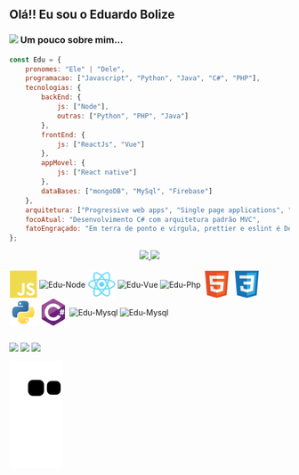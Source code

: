 ## Olá!! Eu sou o Eduardo Bolize

### <img src="https://media.giphy.com/media/26AHONQ79FdWZhAI0/giphy.gif?cid=ecf05e47e34ck6hmconca8op1896r9xttk0xoadap77iyis2&rid=giphy.gif&ct=g" width="50"> Um pouco sobre mim...  

```javascript
const Edu = {
    pronomes: "Ele" | "Dele",
    programacao: ["Javascript", "Python", "Java", "C#", "PHP"],
    tecnologias: {
        backEnd: {
            js: ["Node"],
            outras: ["Python", "PHP", "Java"]
        },
        frontEnd: {
            js: ["ReactJs", "Vue"]
        },
        appMovel: {
            js: ["React native"]
        },
        dataBases: ["mongoDB", "MySql", "Firebase"]
    },
    arquitetura: ["Progressive web apps", "Single page applications", "MVC"],
    focoAtual: "Desenvolvimento C# com arquitetura padrão MVC",
    fatoEngraçado: "Em terra de ponto e vírgula, prettier e eslint é Deus"
};
```

<div align="center">
  <a href="https://github.com/EduardoBolize">
    <img height="180em" src="https://github-readme-stats.vercel.app/api?username=EduardoBolize&show_icons=true&theme=tokyonight&include_all_commits=true&count_private=true"/>
    <img height="180em" src="https://github-readme-stats.vercel.app/api/top-langs/?username=EduardoBolize&layout=compact&langs_count=7&theme=tokyonight"/>
  </a>
</div>
  
<div style="display: inline_block"><br>
  <img align="center" alt="Edu-Js" height="50" width="50" src="https://raw.githubusercontent.com/devicons/devicon/master/icons/javascript/javascript-plain.svg">
  <img align="center" alt="Edu-Node" height="50" width="50" src="https://cdn.jsdelivr.net/gh/devicons/devicon/icons/nodejs/nodejs-original-wordmark.svg">
  <img align="center" alt="Edu-React" height="50" width="50" src="https://raw.githubusercontent.com/devicons/devicon/master/icons/react/react-original.svg">
  <img align="center" alt="Edu-Vue" height="50" width="50" src="https://cdn.jsdelivr.net/gh/devicons/devicon/icons/vuejs/vuejs-original.svg">
  <img align="center" alt="Edu-Php" height="50" width="50" src="https://cdn.jsdelivr.net/gh/devicons/devicon/icons/php/php-original.svg">
  <img align="center" alt="Edu-HTML" height="50" width="50" src="https://raw.githubusercontent.com/devicons/devicon/master/icons/html5/html5-original.svg">
  <img align="center" alt="Edu-CSS" height="50" width="50" src="https://raw.githubusercontent.com/devicons/devicon/master/icons/css3/css3-original.svg">
  <img align="center" alt="Edu-Python" height="50" width="50" src="https://raw.githubusercontent.com/devicons/devicon/master/icons/python/python-original.svg">
  <img align="center" alt="Edu-Csharp" height="50" width="50" src="https://raw.githubusercontent.com/devicons/devicon/master/icons/csharp/csharp-original.svg">
  <img align="center" alt="Edu-Mysql" height="50" width="50" src="https://cdn.jsdelivr.net/gh/devicons/devicon/icons/mysql/mysql-original.svg">
  <img align="center" alt="Edu-Mysql" height="50" width="50" src="https://cdn.jsdelivr.net/gh/devicons/devicon/icons/mongodb/mongodb-original.svg">
</div>
  
##
  
<div> 
  <a href = "mailto:kekobolize@gmail.com"><img src="https://img.shields.io/badge/-Gmail-%23333?style=for-the-badge&logo=gmail&logoColor=white" target="_blank"></a>
  <a href="https://www.linkedin.com/in/eduardo-bolize-a173a4204/" target="_blank"><img src="https://img.shields.io/badge/-LinkedIn-%230077B5?style=for-the-badge&logo=linkedin&logoColor=white" target="_blank"></a>
  <a href="https://api.whatsapp.com/send?phone=5511957339995" target="_blank"><img src="https://img.shields.io/badge/WhatsApp-25D366?style=for-the-badge&logo=whatsapp&logoColor=white" target="_blank"></a>
    
  ![Snake animation](https://github.com/EduardoBolize/EduardoBolize/blob/output/github-contribution-grid-snake.svg)
 
</div>
  
